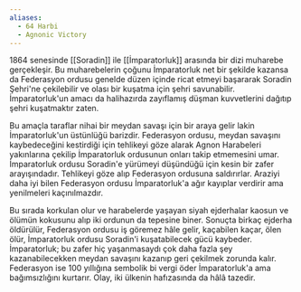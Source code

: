 ```yaml
---  
aliases:  
  - 64 Harbi  
  - Agnonic Victory  
---  
```

  
1864 senesinde [[Soradin]] ile [[İmparatorluk]] arasında bir dizi muharebe gerçekleşir. Bu muharebelerin çoğunu İmparatorluk net bir şekilde kazansa da Federasyon ordusu genelde düzen içinde ricat etmeyi başararak Soradin Şehri'ne çekilebilir ve olası bir kuşatma için şehri savunabilir. İmparatorluk'un amacı da halihazırda zayıflamış düşman kuvvetlerini dağıtıp şehri kuşatmaktır zaten.  
  
Bu amaçla taraflar nihai bir meydan savaşı için bir araya gelir lakin İmparatorluk'un üstünlüğü barizdir. Federasyon ordusu, meydan savaşını kaybedeceğini kestirdiği için tehlikeyi göze alarak Agnon Harabeleri yakınlarına çekilip İmparatorluk ordusunun onları takip etmemesini umar. İmparatorluk ordusu Soradin'e yürümeyi düşündüğü için kesin bir zafer arayışındadır. Tehlikeyi göze alıp Federasyon ordusuna saldırırlar. Araziyi daha iyi bilen Federasyon ordusu İmparatorluk'a ağır kayıplar verdirir ama yenilmeleri kaçınılmazdır.  
  
Bu sırada korkulan olur ve harabelerde yaşayan siyah ejderhalar kaosun ve ölümün kokusunu alıp iki ordunun da tepesine biner. Sonuçta birkaç ejderha öldürülür, Federasyon ordusu iş göremez hâle gelir, kaçabilen kaçar, ölen ölür, İmparatorluk ordusu Soradin'i kuşatabilecek gücü kaybeder. İmparatorluk; bu zafer hiç yaşanmasaydı çok daha fazla şey kazanabilecekken meydan savaşını kazanıp geri çekilmek zorunda kalır. Federasyon ise 100 yıllığına sembolik bi vergi öder İmparatorluk'a ama bağımsızlığını kurtarır. Olay, iki ülkenin hafızasında da hâlâ tazedir.